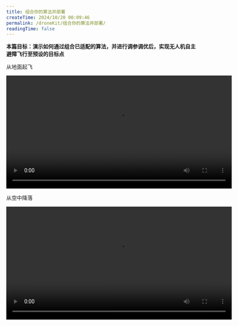 ```yaml
---
title: 组合你的算法并部署
createTime: 2024/10/20 00:09:46
permalink: /droneKit/组合你的算法并部署/
readingTime: false
---
```


**本篇目标：演示如何通过组合已适配的算法，并进行调参调优后，实现无人机自主避障飞行至预设的目标点**

<ImageCard
image="https://emnavi-doc-img.oss-cn-beijing.aliyuncs.com/emnavi_assets/intro/vins_fusion_and_ipc.png"/>


从地面起飞

<div>
<video width="600" controls>
    <source src="https://emnavi-doc-img.oss-cn-beijing.aliyuncs.com/emnavi_video/intro/takeoff_demo.mp4" type="video/mp4" />
    您的浏览器不支持 video 标签。
</video>
</div>

从空中降落

<div>
<video width="600" controls>
    <source src="https://emnavi-doc-img.oss-cn-beijing.aliyuncs.com/emnavi_video/intro/landing_demo.mp4" type="video/mp4" />
    您的浏览器不支持 video 标签。
</video>
</div>